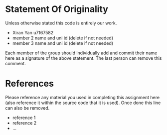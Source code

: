 # Statement Of Originality


Unless otherwise stated this code is entirely our work. 
+ Xiran Yan u7167582
+ member 2 name and uni id (delete if not needed)
+ member 3 name and uni id (delete if not needed)

Each member of the group should individually add and commit their name here as a signature of the above statement.  The last person can remove this comment. 


# References


Please reference any material you used in completing this assignment here (also reference it within the source code that it is used).   Once done this line can also be removed. 

+ reference 1 
+ reference 2
+ ... 
